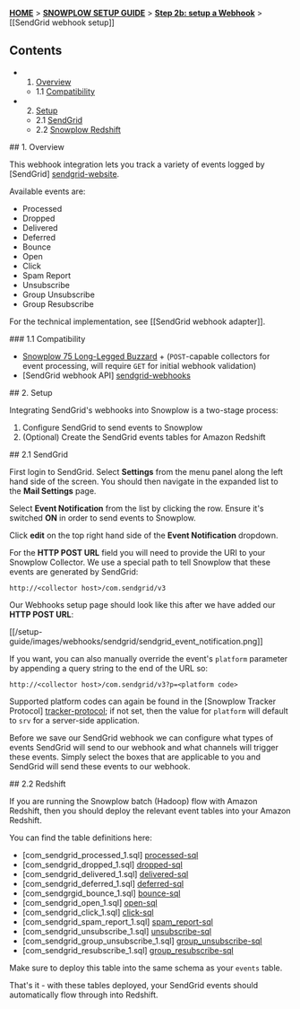 <a name="top" />

[**HOME**](Home) > [**SNOWPLOW SETUP GUIDE**](Setting-up-Snowplow) > [**Step 2b: setup a Webhook**](Setting-up-a-webhook) > [[SendGrid webhook setup]]

## Contents

- 1. [Overview](#overview)
  - 1.1 [Compatibility](#compat)
- 2. [Setup](#setup)
  - 2.1 [SendGrid](#setup-sendgrid)
  - 2.2 [Snowplow Redshift](#setup-redshift)

<a name="overview" />
## 1. Overview

This webhook integration lets you track a variety of events logged by [SendGrid] [sendgrid-website].

Available events are:

- Processed
- Dropped
- Delivered
- Deferred
- Bounce
- Open
- Click
- Spam Report
- Unsubscribe
- Group Unsubscribe
- Group Resubscribe

For the technical implementation, see [[SendGrid webhook adapter]].

<a name="compat" />
### 1.1 Compatibility

* [Snowplow 75 Long-Legged Buzzard][snowplow-release] + (`POST`-capable collectors for event processing, will require `GET` for initial webhook validation)
* [SendGrid webhook API] [sendgrid-webhooks]

<a name="setup" />
## 2. Setup

Integrating SendGrid's webhooks into Snowplow is a two-stage process:

1. Configure SendGrid to send events to Snowplow
2. (Optional) Create the SendGrid events tables for Amazon Redshift

<a name="setup-sendgrid" />
## 2.1 SendGrid

First login to SendGrid. Select **Settings** from the menu panel along the left hand side of the screen. You should then navigate in the expanded list to the
**Mail Settings** page.

Select **Event Notification** from the list by clicking the row. Ensure it's switched **ON** in order to send events to Snowplow.

Click **edit** on the top right hand side of the **Event Notification** dropdown.

For the **HTTP POST URL** field you will need to provide the URI to your Snowplow Collector.  We use a special path to tell Snowplow that these events are generated by SendGrid:

```
http://<collector host>/com.sendgrid/v3
```

Our Webhooks setup page should look like this after we have added our **HTTP POST URL**:

[[/setup-guide/images/webhooks/sendgrid/sendgrid_event_notification.png]]

If you want, you can also manually override the event's `platform` parameter by appending a query string to the end of the URL so:

```
http://<collector host>/com.sendgrid/v3?p=<platform code>
```

Supported platform codes can again be found in the [Snowplow Tracker Protocol] [tracker-protocol]; if not set, then the value for `platform` will default to `srv` for a server-side application.

Before we save our SendGrid webhook we can configure what types of events SendGrid will send to our webhook and what channels will trigger these events.  Simply select the boxes that are applicable to you and SendGrid will send these events to our webhook.

<a name="setup-redshift" />
## 2.2 Redshift

If you are running the Snowplow batch (Hadoop) flow with Amazon Redshift, then you should deploy the relevant event tables into your Amazon Redshift.

You can find the table definitions here:

* [com_sendgrid_processed_1.sql] [processed-sql]
* [com_sendgrid_dropped_1.sql] [dropped-sql]                   
* [com_sendgrid_delivered_1.sql] [delivered-sql]                
* [com_sendgrid_deferred_1.sql] [deferred-sql]                  
* [com_sendgrgid_bounce_1.sql] [bounce-sql]                     
* [com_sendgrid_open_1.sql] [open-sql]                          
* [com_sendgrid_click_1.sql] [click-sql]                        
* [com_sendgrid_spam_report_1.sql] [spam_report-sql]            
* [com_sendgrid_unsubscribe_1.sql] [unsubscribe-sql]            
* [com_sendgrid_group_unsubscribe_1.sql] [group_unsubscribe-sql]
* [com_sendgrid_resubscribe_1.sql] [group_resubscribe-sql]

Make sure to deploy this table into the same schema as your `events` table.

That's it - with these tables deployed, your SendGrid events should automatically flow through into Redshift.

[sendgrid-website]: http://sendgrid.com/
[sendgrid-webhooks]: https://sendgrid.com/docs/API_Reference/Webhooks/index.html
[tracker-protocol]: https://github.com/snowplow/snowplow/wiki/snowplow-tracker-protocol#1-common-parameters-platform-and-event-independent


[sendgrid-adapter]: https://github.com/snowplow/snowplow/blob/master/3-enrich/scala-common-enrich/src/main/scala/com.snowplowanalytics.snowplow.enrich/common/adapters/registry/SendgridAdapter.scala
[snowplow-release]: https://github.com/snowplow/snowplow/releases/tag/r75-long-legged-buzzard

[processed-sql]: https://github.com/snowplow/snowplow/tree/master/4-storage/redshift-storage/sql/com.sendgrid/processed_1.sql
[dropped-sql]: https://github.com/snowplow/snowplow/tree/master/4-storage/redshift-storage/sql/com.sendgrid/dropped_1.sql
[delivered-sql]: https://github.com/snowplow/snowplow/tree/master/4-storage/redshift-storage/sql/com.sendgrid/delivered.sql
[deferred-sql]: https://github.com/snowplow/snowplow/tree/master/4-storage/redshift-storage/sql/com.sendgrid/deferred_1.sql
[bounce-sql]: https://github.com/snowplow/snowplow/tree/master/4-storage/redshift-storage/sql/com.sendgrid/bounce_1.sql
[open-sql]: https://github.com/snowplow/snowplow/tree/master/4-storage/redshift-storage/sql/com.sendgrid/open_1.sql
[click-sql]: https://github.com/snowplow/snowplow/tree/master/4-storage/redshift-storage/sql/com.sendgrid/click_1.sql
[spam_report-sql]: https://github.com/snowplow/snowplow/tree/master/4-storage/redshift-storage/sql/com.sendgrid/spam_report_1.sql
[unsubscribe-sql]: https://github.com/snowplow/snowplow/tree/master/4-storage/redshift-storage/sql/com.sendgrid/unsubscribe_1.sql
[unsubscribe-sql]: https://github.com/snowplow/snowplow/tree/master/4-storage/redshift-storage/sql/com.sendgrid/unsubscribe_1.sql
[group_unsubscribe-sql]: https://github.com/snowplow/snowplow/tree/master/4-storage/redshift-storage/sql/com.sendgrid/group_unsubscribe_1.sql
[group_resubscribe-sql]: https://github.com/snowplow/snowplow/tree/master/4-storage/redshift-storage/sql/com.sendgrid/group_resubscribe_1.sql
